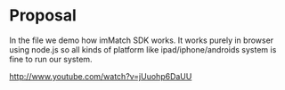 # Proposal
In the file we demo how imMatch SDK works.
It works purely in browser using node.js so all kinds of platform like ipad/iphone/androids system is fine to run our system.


http://www.youtube.com/watch?v=jUuohp6DaUU


